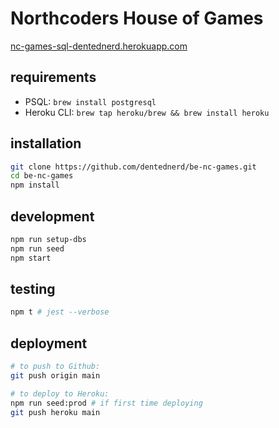 # Northcoders House of Games

[nc-games-sql-dentednerd.herokuapp.com](https://nc-games-sql-dentednerd.herokuapp.com/)

## requirements

- PSQL: `brew install postgresql`
- Heroku CLI: `brew tap heroku/brew && brew install heroku`

## installation

```sh
git clone https://github.com/dentednerd/be-nc-games.git
cd be-nc-games
npm install
```

## development

```sh
npm run setup-dbs
npm run seed
npm start
```

## testing

```sh
npm t # jest --verbose
```

## deployment

```sh
# to push to Github:
git push origin main

# to deploy to Heroku:
npm run seed:prod # if first time deploying
git push heroku main
```
